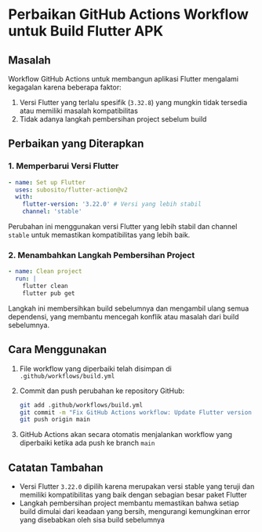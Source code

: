 # Perbaikan GitHub Actions Workflow untuk Build Flutter APK

## Masalah
Workflow GitHub Actions untuk membangun aplikasi Flutter mengalami kegagalan karena beberapa faktor:
1. Versi Flutter yang terlalu spesifik (`3.32.8`) yang mungkin tidak tersedia atau memiliki masalah kompatibilitas
2. Tidak adanya langkah pembersihan project sebelum build

## Perbaikan yang Diterapkan

### 1. Memperbarui Versi Flutter
```yaml
- name: Set up Flutter
  uses: subosito/flutter-action@v2
  with:
    flutter-version: '3.22.0' # Versi yang lebih stabil
    channel: 'stable'
```

Perubahan ini menggunakan versi Flutter yang lebih stabil dan channel `stable` untuk memastikan kompatibilitas yang lebih baik.

### 2. Menambahkan Langkah Pembersihan Project
```yaml
- name: Clean project
  run: |
    flutter clean
    flutter pub get
```

Langkah ini membersihkan build sebelumnya dan mengambil ulang semua dependensi, yang membantu mencegah konflik atau masalah dari build sebelumnya.

## Cara Menggunakan

1. File workflow yang diperbaiki telah disimpan di `.github/workflows/build.yml`
2. Commit dan push perubahan ke repository GitHub:
   ```bash
   git add .github/workflows/build.yml
   git commit -m "Fix GitHub Actions workflow: Update Flutter version and add clean step"
   git push origin main
   ```

3. GitHub Actions akan secara otomatis menjalankan workflow yang diperbaiki ketika ada push ke branch `main`

## Catatan Tambahan

- Versi Flutter `3.22.0` dipilih karena merupakan versi stable yang teruji dan memiliki kompatibilitas yang baik dengan sebagian besar paket Flutter
- Langkah pembersihan project membantu memastikan bahwa setiap build dimulai dari keadaan yang bersih, mengurangi kemungkinan error yang disebabkan oleh sisa build sebelumnya